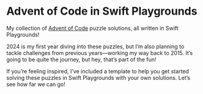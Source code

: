 # Advent of Code in Swift Playgrounds

My collection of [Advent of Code](https://adventofcode.com) puzzle solutions, all written in Swift Playgrounds!

2024 is my first year diving into these puzzles, but I’m also planning to tackle challenges from previous years—working my way back to 2015. It’s going to be quite the journey, but hey, that’s part of the fun!

If you’re feeling inspired, I’ve included a template to help you get started solving these puzzles in Swift Playgrounds with your own solutions. Let’s see how far we can go!